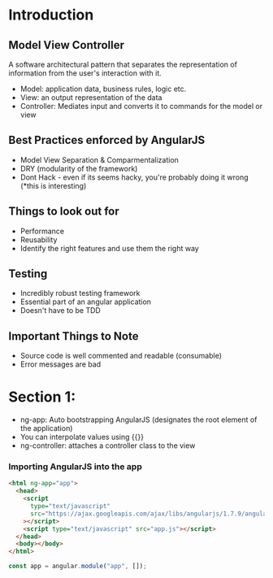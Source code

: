 # Introduction

## Model View Controller

A software architectural pattern that separates the representation of information from the user's interaction with it.

- Model: application data, business rules, logic etc.
- View: an output representation of the data
- Controller: Mediates input and converts it to commands for the model or view

## Best Practices enforced by AngularJS

- Model View Separation & Comparmentalization
- DRY (modularity of the framework)
- Dont Hack - even if its seems hacky, you're probably doing it wrong (\*this is interesting)

## Things to look out for

- Performance
- Reusability
- Identify the right features and use them the right way

## Testing

- Incredibly robust testing framework
- Essential part of an angular application
- Doesn't have to be TDD

## Important Things to Note

- Source code is well commented and readable (consumable)
- Error messages are bad

# Section 1:

- ng-app: Auto bootstrapping AngularJS (designates the root element of the application)
- You can interpolate values using {{}}
- ng-controller: attaches a controller class to the view

### Importing AngularJS into the app

```html
<html ng-app="app">
  <head>
    <script
      type="text/javascript"
      src="https://ajax.googleapis.com/ajax/libs/angularjs/1.7.9/angular.min.js"
    ></script>
    <script type="text/javascript" src="app.js"></script>
  </head>
  <body></body>
</html>
```

```js
const app = angular.module("app", []);
```
